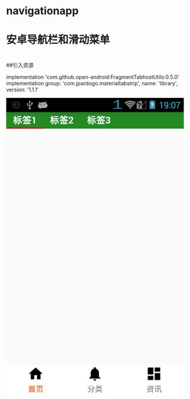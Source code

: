 # navigationapp
# 安卓导航栏和滑动菜单

#
##引入资源
  
  implementation 'com.github.open-android:FragmentTabhostUtils:0.5.0'
  implementation group: 'com.jpardogo.materialtabstrip', name: 'library', version: '1.1.1'

![Image text](doc/menu.png)
